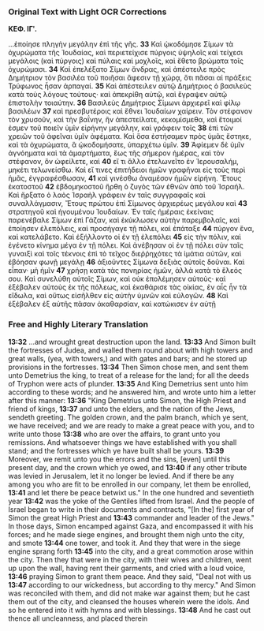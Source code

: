 ### Original Text with Light OCR Corrections

**ΚΕΦ. ΙΓʹ.**

...ἐποίησε πληγὴν μεγάλην ἐπὶ τῆς γῆς.
**33** Καὶ ᾠκοδόμησε Σίμων τὰ ὀχυρώματα τῆς Ἰουδαίας, καὶ περιετείχισε πύργοις ὑψηλοῖς καὶ τείχεσι μεγάλοις (καὶ πύργοις) καὶ πύλαις καὶ μοχλοῖς, καὶ ἔθετο βρώματα τοῖς ὀχυρώμασι.
**34** Καὶ ἐπελέξατο Σίμων ἄνδρας, καὶ ἀπέστειλε πρὸς Δημήτριον τὸν βασιλέα τοῦ ποιῆσαι ἄφεσιν τῇ χώρᾳ, ὅτι πᾶσαι αἱ πράξεις Τρύφωνος ἦσαν ἀρπαγαί.
**35** Καὶ ἀπέστειλεν αὐτῷ Δημήτριος ὁ βασιλεὺς κατὰ τοὺς λόγους τούτους· καὶ ἀπεκρίθη αὐτῷ, καὶ ἔγραψεν αὐτῷ ἐπιστολὴν τοιαύτην.
**36** Βασιλεὺς Δημήτριος Σίμωνι ἀρχιερεῖ καὶ φίλῳ βασιλέων
**37** καὶ πρεσβυτέροις καὶ ἔθνει Ἰουδαίων χαίρειν. Τὸν στέφανον τὸν χρυσοῦν, καὶ τὴν βαΐνην, ἣν ἀπεστείλατε, κεκομίσμεθα, καὶ ἕτοιμοί ἐσμεν τοῦ ποιεῖν ὑμῖν εἰρήνην μεγάλην, καὶ γράφειν τοῖς
**38** ἐπὶ τῶν χρειῶν τοῦ ἀφεῖναι ὑμῖν ἀφέματα. Καὶ ὅσα ἐστήσαμεν πρὸς ὑμᾶς ἔστηκε, καὶ τὰ ὀχυρώματα, ἃ ᾠκοδομήσατε, ὑπαρχέτω ὑμῖν.
**39** Ἀφίεμεν δὲ ὑμῖν ἀγνόηματα καὶ τὰ ἁμαρτήματα, ἕως τῆς σήμερον ἡμέρας, καὶ τὸν στέφανον, ὃν ὠφείλετε, καὶ
**40** εἴ τι ἄλλο ἐτελωνεῖτο ἐν Ἱερουσαλήμ, μηκέτι τελωνείσθω. Καὶ εἴ τινες ἐπιτήδειοι ἡμῶν γραφῆναι εἰς τοὺς περὶ ἡμᾶς, ἐγγραφέσθωσαν,
**41** καὶ γινέσθω ἀναμέσον ἡμῶν εἰρήνη. Ἔτους ἑκατοστοῦ
**42** ἑβδομηκοστοῦ ἤρθη ὁ ζυγὸς τῶν ἐθνῶν ἀπὸ τοῦ Ἰσραήλ. Καὶ ἤρξατο ὁ λαὸς Ἰσραὴλ γράφειν ἐν ταῖς συγγραφαῖς καὶ συναλλάγμασιν, Ἔτους πρώτου ἐπὶ Σίμωνος ἀρχιερέως μεγάλου καὶ
**43** στρατηγοῦ καὶ ἡγουμένου Ἰουδαίων. Ἐν ταῖς ἡμέραις ἐκείναις παρενέβαλε Σίμων ἐπὶ Γάζαν, καὶ ἐκύκλωσεν αὐτὴν παρεμβολαῖς, καὶ ἐποίησεν ἐλεπόλεις, καὶ προσήγαγε τῇ πόλει, καὶ ἐπάταξε
**44** πύργον ἕνα, καὶ κατελάβετο. Καὶ ἐξήλλοντο οἱ ἐν τῇ ἐλεπόλει
**45** εἰς τὴν πόλιν, καὶ ἐγένετο κίνημα μέγα ἐν τῇ πόλει. Καὶ ἀνέβησαν οἱ ἐν τῇ πόλει σὺν ταῖς γυναιξὶ καὶ τοῖς τέκνοις ἐπὶ τὸ τεῖχος διεῤῥηχότες τὰ ἱμάτια αὐτῶν, καὶ ἐβόησαν φωνῇ μεγάλῃ
**46** ἀξιοῦντες Σίμωνα δεξιὰς αὐτοῖς δοῦναι. Καὶ εἶπαν· μὴ ἡμῖν
**47** χρήσῃ κατὰ τὰς πονηρίας ἡμῶν, ἀλλὰ κατὰ τὸ ἔλεός σου. Καὶ συνελύθη αὐτοῖς Σίμων, καὶ οὐκ ἐπολέμησεν αὐτοὺς· καὶ ἐξέβαλεν αὐτοὺς ἐκ τῆς πόλεως, καὶ ἐκαθάρισε τὰς οἰκίας, ἐν αἷς ἦν τὰ εἴδωλα, καὶ οὕτως εἰσῆλθεν εἰς αὐτὴν ὑμνῶν καὶ εὐλογῶν.
**48** Καὶ ἐξέβαλεν ἐξ αὐτῆς πᾶσαν ἀκαθαρσίαν, καὶ κατώκισεν ἐν αὐτῇ

### Free and Highly Literary Translation

**13:32** ...and wrought great destruction upon the land.
**13:33** And Simon built the fortresses of Judea, and walled them round about with high towers and great walls, (yea, with towers,) and with gates and bars; and he stored up provisions in the fortresses.
**13:34** Then Simon chose men, and sent them unto Demetrius the king, to treat of a release for the land; for all the deeds of Tryphon were acts of plunder.
**13:35** And King Demetrius sent unto him according to these words; and he answered him, and wrote unto him a letter after this manner:
**13:36** "King Demetrius unto Simon, the High Priest and friend of kings,
**13:37** and unto the elders, and the nation of the Jews, sendeth greeting. The golden crown, and the palm branch, which ye sent, we have received; and we are ready to make a great peace with you, and to write unto those
**13:38** who are over the affairs, to grant unto you remissions. And whatsoever things we have established with you shall stand; and the fortresses which ye have built shall be yours.
**13:39** Moreover, we remit unto you the errors and the sins, [even] until this present day, and the crown which ye owed, and
**13:40** if any other tribute was levied in Jerusalem, let it no longer be levied. And if there be any among you who are fit to be enrolled in our company, let them be enrolled,
**13:41** and let there be peace betwixt us." In the one hundred and seventieth year
**13:42** was the yoke of the Gentiles lifted from Israel. And the people of Israel began to write in their documents and contracts, "[In the] first year of Simon the great High Priest and
**13:43** commander and leader of the Jews." In those days, Simon encamped against Gaza, and encompassed it with his forces; and he made siege engines, and brought them nigh unto the city, and smote
**13:44** one tower, and took it. And they that were in the siege engine sprang forth
**13:45** into the city, and a great commotion arose within the city. Then they that were in the city, with their wives and children, went up upon the wall, having rent their garments, and cried with a loud voice,
**13:46** praying Simon to grant them peace. And they said, "Deal not with us
**13:47** according to our wickedness, but according to thy mercy." And Simon was reconciled with them, and did not make war against them; but he cast them out of the city, and cleansed the houses wherein were the idols. And so he entered into it with hymns and with blessings.
**13:48** And he cast out thence all uncleanness, and placed therein
